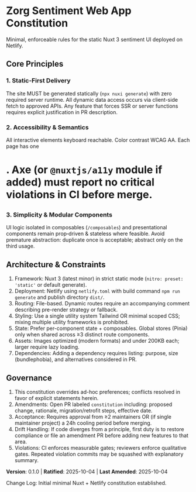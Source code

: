 # Zorg Sentiment Web App Constitution

Minimal, enforceable rules for the static Nuxt 3 sentiment UI deployed on Netlify.

## Core Principles

### 1. Static-First Delivery

The site MUST be generated statically (`npx nuxi generate`) with zero required server runtime. All dynamic data access occurs via client-side fetch to approved APIs. Any feature that forces SSR or server functions requires explicit justification in PR description.

### 2. Accessibility & Semantics

All interactive elements keyboard reachable. Color contrast WCAG AA. Each page has one <h1>. Axe (or `@nuxtjs/a11y` module if added) must report no critical violations in CI before merge.

### 3. Simplicity & Modular Components

UI logic isolated in composables (`/composables`) and presentational components remain prop‑driven & stateless where feasible. Avoid premature abstraction: duplicate once is acceptable; abstract only on the third usage.

## Architecture & Constraints

1. Framework: Nuxt 3 (latest minor) in strict static mode (`nitro: preset: 'static'` or default generate).
2. Deployment: Netlify using `netlify.toml` with build command `npm run generate` and publish directory `dist/`.
3. Routing: File-based. Dynamic routes require an accompanying comment describing pre-render strategy or fallback.
4. Styling: Use a single utility system Tailwind OR minimal scoped CSS; mixing multiple utility frameworks is prohibited.
5. State: Prefer per-component state + composables. Global stores (Pinia) only when shared across ≥3 distinct route components.
6. Assets: Images optimized (modern formats) and under 200KB each; larger require lazy loading.
7. Dependencies: Adding a dependency requires listing: purpose, size (bundlephobia), and alternatives considered in PR.

## Governance

1. This constitution overrides ad-hoc preferences; conflicts resolved in favor of explicit statements herein.
2. Amendments: Open PR labeled `constitution` including: proposed change, rationale, migration/retrofit steps, effective date.
3. Acceptance: Requires approval from ≥2 maintainers OR (if single maintainer project) a 24h cooling period before merging.
4. Drift Handling: If code diverges from a principle, first duty is to restore compliance or file an amendment PR before adding new features to that area.
5. Violations: CI enforces measurable gates; reviewers enforce qualitative gates. Repeated violation commits may be squashed with explanatory summary.

**Version**: 0.1.0 | **Ratified**: 2025-10-04 | **Last Amended**: 2025-10-04

Change Log: Initial minimal Nuxt + Netlify constitution established.
